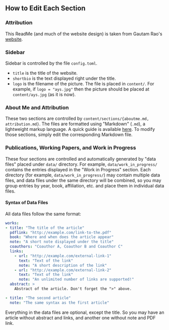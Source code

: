 ## How to Edit Each Section

### Attribution

This ReadMe (and much of the website design) is taken from Gautam Rao's [website](https://github.com/gautamrao/gautamrao.github.io).

### Sidebar

Sidebar is controlled by the file `config.toml`.

- `title` is the title of the website.
- `shortbio` is the text displayed right under the title.
- `logo` is the filename of the picture. The file is placed in `content/`. For example, if `logo = "ays.jpg"` then the picture should be placed at `content/ays.jpg` (as it is now).

### About Me and Attribution

These two sections are controlled by `content/sections/{aboutme.md, attribution.md}`. The files are formatted using "Markdown" (`.md`), a lightweight markup language. A quick guide is available [here](https://guides.github.com/features/mastering-markdown/). To modify those sections, simply edit the corresponding Markdown file.

### Publications, Working Papers, and Work in Progress

These four sections are controlled and automatically generated by "data files" placed under `data/` directory. For example, `data/work_in_progress/` contains the entries displayed in the "Work in Progress" section. Each directory (for example, `data/work_in_progress/`) may contain multiple data files, and data files under the same directory will be combined, so you may group entries by year, book, affiliation, etc. and place them in individual data files.

#### Syntax of Data Files

All data files follow the same format:

```yaml
works:
- title: "The title of the article"
  pdflink: "http://example.com/link-to-the.pdf"
  book: "Where and when does the article appear"
  note: "A short note displayed under the title"
  coauthors: "Coauthor A, Coauthor B and Coauthor C"
  links:
    - url: "http://example.com/external-link-1"
      text: "Text of the link"
      note: "A short description of the link"
    - url: "http://example.com/external-link-2"
      text: "Text of the link"
      note: "An unlimited number of links are supported!"
  abstract: >
    Abstract of the article. Don't forget the ">" above.

- title: "The second article"
  note: "The same syntax as the first article"
```

Everything in the data files are optional, except the title. So you may have an article without abstract and links, and another one without note and PDF link.

